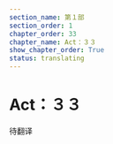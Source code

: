 ```yaml
---
section_name: 第１部
section_order: 1
chapter_order: 33
chapter_name: Act：３３
show_chapter_order: True
status: translating
---
```


# Act：３３
待翻译
